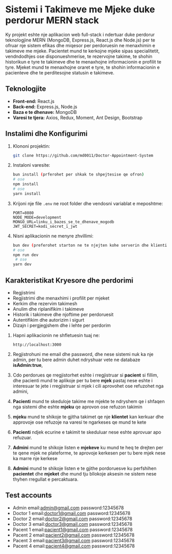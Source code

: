 # Sistemi i Takimeve me Mjeke duke perdorur MERN stack

Ky projekt eshte nje aplikacion web full-stack i ndertuar duke perdorur teknologjine MERN (MongoDB, Express.js, React.js dhe Node.js) per te ofruar nje sistem efikas dhe miqesor per perdoruesin ne menaxhimin e takimeve me mjeke. Pacientet mund te kerkojne mjeke sipas specialitetit, vendndodhjes ose disponueshmerise, te rezervojne takime, te shohin historikun e tyre te takimeve dhe te menaxhojne informacionin e profilit te tyre. Mjeket mund te menaxhojne oraret e tyre, te shohin informacionin e pacienteve dhe te perditesojne statusin e takimeve.

## Teknologjite

- **Front-end:** React.js
- **Back-end:** Express.js, Node.js
- **Baza e te dhenave:** MongoDB
- **Varesi te tjera:** Axios, Redux, Moment, Ant Design, Bootstrap

## Instalimi dhe Konfigurimi

1. Klononi projektin:

   ```bash
   git clone https://github.com/md0011/Doctor-Appointment-System
   ```

2. Instaloni varesite:

   ```bash
   bun install (prferohet per shkak te shpejtesise qe ofron)
   # ose
   npm install
   # ose
   yarn install
   ```

3. Krijoni nje file `.env` ne root folder dhe vendosni variablat e meposhtme:

   ```env
   PORT=8080
   NODE_MODE=development
   MONGO_URL=linku_i_bazes_se_te_dhenave_mogodb
   JWT_SECRET=kodi_secret_i_jwt
   ```

4. Nisni aplikacionin ne menyre zhvillimi:
   ```bash
   bun dev (preferohet starton ne te njejten kohe serverin dhe klientin)
   # ose
   npm run dev
    # ose
   yarn dev
   ```

## Karakteristikat Kryesore dhe perdorimi

- Regjistrimi
- Regjistrimi dhe menaxhimi i profilit per mjeket
- Kerkim dhe rezervim takimesh
- Anulim dhe riplanifikim i takimeve
- Historik i takimeve dhe njoftime per perdoruesit
- Autentifikim dhe autorizim i sigurt
- Dizajn i pergjegjshem dhe i lehte per perdorim

1. Hapni aplikacionin ne shfletuesin tuaj ne:

   ```
   http://localhost:3000
   ```

2. Regjistrohuni me email dhe password, dhe nese sistemi nuk ka nje admin, per tu bere admin duhet ndryshuar vete ne databaze **isAdmin:true**,

3. Cdo perdorues qe rregjistorhet eshte i rregjistruar si **pacient** si fillim, dhe pacienti mund te aplikoje per tu bere **mjek** pastaj nese eshte i interesuar te jete i rregjistruar si mjek i cili aprovohet ose refuzohet nga admini,

4. **Pacienti** mund te skeduloje takime me mjekte te ndryshem qe i shfaqen nga sistemi dhe eshte **mjeku** qe aprovon ose refuzon takimin

5. **mjeku** mund te shikoje te gjitha takimet qe nje **klientet** kan kerkuar dhe approvoje ose refuzoje na varesi te ngarkeses qe mund te kete

6. **Pacienti** ndjek ecurine e takimit te skeduluar nese eshte aprovuar apo refuzuar.

7. **Admini** mund te shikoje listen e **mjekeve** ku mund te heq te drejten per te qene mjek ne plateforme, te aprovoje kerkesen per tu bere mjek nese ka marre nje kerkese

8. **Admini** mund te shikoje listen e te gjithe pordoruesve ku perfshihen **pacientet** dhe **mjeket** dhe mund tju bllokoje aksesin ne sistem nese thyhen rregullat e percaktuara.

## Test accounts

- Admin email:admin@gmail.com password:12345678
- Doctor 1 email:doctor1@gmail.com password:12345678
- Doctor 2 email:doctor2@gmail.com password:12345678
- Doctor 3 email:doctor3@gmail.com password:12345678
- Pacent 1 email:pacient1@gmail.com password:12345678
- Pacent 2 email:pacient2@gmail.com password:12345678
- Pacent 3 email:pacient3@gmail.com password:12345678
- Pacent 4 email:pacient4@gmail.com password:12345678

